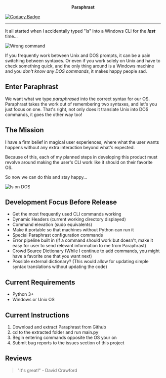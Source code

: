 <p align="center">
<b>Paraphrast</b>
</p>

[![Codacy Badge](https://api.codacy.com/project/badge/Grade/0a57fc8d35f74e6e9611b57a808b7556)](https://www.codacy.com?utm_source=github.com&amp;utm_medium=referral&amp;utm_content=DaveAldon/Paraphrast&amp;utm_campaign=Badge_Grade)


***

It all started when I accidentally typed "ls" into a Windows CLI for the _**last**_ time...

![Wrong command](https://scontent.xx.fbcdn.net/v/t1.0-9/20294488_807229002782102_3555223817833664693_n.jpg?oh=5aafd12f3b0eca1a35afd0a4db1cea57&oe=5A085F8C "Failure!")

If you frequently work between Unix and DOS prompts, it can be a pain switching between syntaxes. Or even if you work solely on Unix and have to check something quick, and the only thing around is a Windows machine and you _don't know any DOS commands_, it makes happy people sad.

## Enter Paraphrast
We want what we type _paraphrased_ into the correct syntax for our OS. Paraphrast takes the work out of remembering two syntaxes, and let's you just focus on one.
That's right, not only does it translate Unix into DOS commands, it goes the other way too!

## The Mission
I have a firm belief in magical user experiences, where what the user wants happens without any extra interaction beyond what's expected. 

Because of this, each of my planned steps in developing this product must revolve around making the user's CLI work like it should on their favorite OS.

So now we can do this and stay happy...

![ls on DOS](https://scontent.xx.fbcdn.net/v/t1.0-9/20294187_807244809447188_8117695787448058930_n.jpg?oh=8e8cb5ffc768b874e75a6e6a2b60ee34&oe=59FCDBB7 "Success!")

## Development Focus Before Release
- Get the most frequently used CLI commands working
- Dynamic Headers (current working directory displayed)
- Command elevation (sudo equivalents)
- Make it portable so that machines without Python can run it
- Special Paraphrast configuration commands
- Error pipeline built in (if a command should work but doesn't, make it easy for user to send relevant information to me from Paraphrast)
- Crowd Source Dictionary (While I continue to add commands, you might have a favorite one that you want next)
- Possible external dictionary? (This would allow for updating simple syntax translations without updating the code)

## Current Requirements
- Python 3+
- Windows or Unix OS

## Current Instructions
1. Download and extract Paraphrast from Github
2. cd to the extracted folder and run main.py
3. Begin entering commands opposite the OS your on
4. Submit bug reports to the issues section of this project

## Reviews
> "It's great!" - David Crawford
